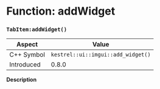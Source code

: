 
# Function: addWidget
### `TabItem:addWidget()`

| Aspect | Value |
| --- | --- |
| C++ Symbol | `kestrel::ui::imgui::add_widget()` |
| Introduced | 0.8.0 |

**Description**



